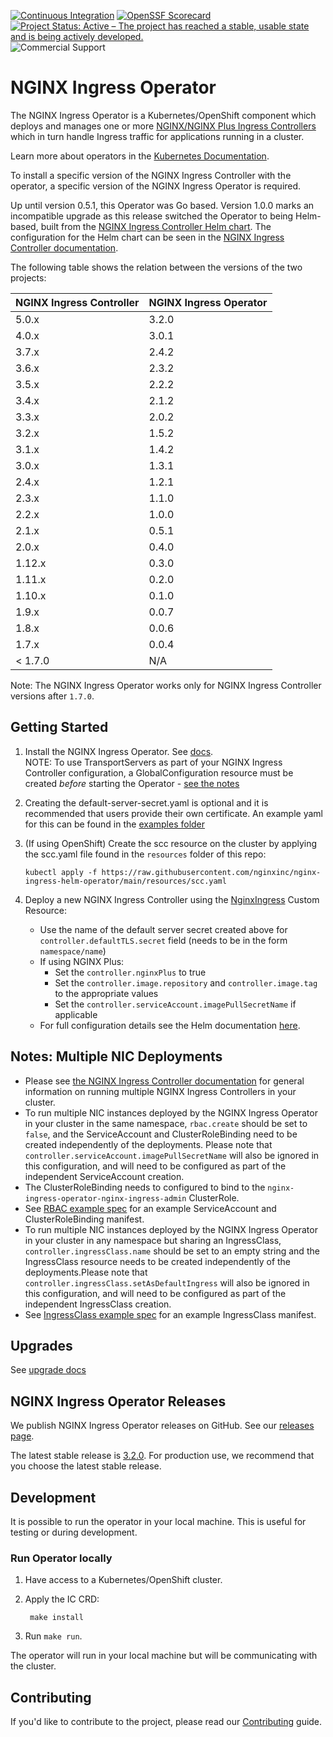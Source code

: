 [![Continuous Integration](https://github.com/nginxinc/nginx-ingress-helm-operator/workflows/Continuous%20Integration/badge.svg)](https://github.com/nginxinc/nginx-ingress-helm-operator/actions)
[![OpenSSF Scorecard](https://api.securityscorecards.dev/projects/github.com/nginxinc/nginx-ingress-helm-operator/badge)](https://api.securityscorecards.dev/projects/github.com/nginxinc/nginx-ingress-helm-operator)
[![Project Status: Active – The project has reached a stable, usable state and is being actively developed.](https://www.repostatus.org/badges/latest/active.svg)](https://www.repostatus.org/#active)
![Commercial Support](https://badgen.net/badge/support/commercial/green?icon=awesome)

# NGINX Ingress Operator

The NGINX Ingress Operator is a Kubernetes/OpenShift component which deploys and manages one or more [NGINX/NGINX Plus Ingress Controllers](https://github.com/nginxinc/kubernetes-ingress) which in turn handle Ingress traffic for applications running in a cluster.

Learn more about operators in the [Kubernetes Documentation](https://kubernetes.io/docs/concepts/extend-kubernetes/operator/).

To install a specific version of the NGINX Ingress Controller with the operator, a specific version of the NGINX Ingress Operator is required.

Up until version 0.5.1, this Operator was Go based. Version 1.0.0 marks an incompatible upgrade as this release switched the Operator to being Helm-based, built from the [NGINX Ingress Controller Helm chart](http://helm.nginx.com/#nginx-ingress-controller). The configuration for the Helm chart can be seen in the [NGINX Ingress Controller documentation](https://docs.nginx.com/nginx-ingress-controller/installation/installation-with-helm/#configuration).

The following table shows the relation between the versions of the two projects:

| NGINX Ingress Controller | NGINX Ingress Operator |
| ------------------------ | ---------------------- |
| 5.0.x                    | 3.2.0                  |
| 4.0.x                    | 3.0.1                  |
| 3.7.x                    | 2.4.2                  |
| 3.6.x                    | 2.3.2                  |
| 3.5.x                    | 2.2.2                  |
| 3.4.x                    | 2.1.2                  |
| 3.3.x                    | 2.0.2                  |
| 3.2.x                    | 1.5.2                  |
| 3.1.x                    | 1.4.2                  |
| 3.0.x                    | 1.3.1                  |
| 2.4.x                    | 1.2.1                  |
| 2.3.x                    | 1.1.0                  |
| 2.2.x                    | 1.0.0                  |
| 2.1.x                    | 0.5.1                  |
| 2.0.x                    | 0.4.0                  |
| 1.12.x                   | 0.3.0                  |
| 1.11.x                   | 0.2.0                  |
| 1.10.x                   | 0.1.0                  |
| 1.9.x                    | 0.0.7                  |
| 1.8.x                    | 0.0.6                  |
| 1.7.x                    | 0.0.4                  |
| < 1.7.0                  | N/A                    |

Note: The NGINX Ingress Operator works only for NGINX Ingress Controller versions after `1.7.0`.

## Getting Started

1. Install the NGINX Ingress Operator. See [docs](./docs/installation.md).
   <br> NOTE: To use TransportServers as part of your NGINX Ingress Controller configuration, a GlobalConfiguration resource must be created _before_ starting the Operator - [see the notes](./examples/deployment-oss-min/README.md#TransportServers)
2. Creating the default-server-secret.yaml is optional and it is recommended that users provide their own certificate. An example yaml for this can be found in the [examples folder](https://github.com/nginxinc/nginx-ingress-helm-operator/blob/main/examples/default-server-secret.yaml)
3. (If using OpenShift) Create the scc resource on the cluster by applying the scc.yaml file found in the `resources` folder of this repo:

   ```shell
   kubectl apply -f https://raw.githubusercontent.com/nginxinc/nginx-ingress-helm-operator/main/resources/scc.yaml
   ```

4. Deploy a new NGINX Ingress Controller using the [NginxIngress](./config/samples/charts_v1alpha1_nginxingress.yaml) Custom Resource:
   - Use the name of the default server secret created above for `controller.defaultTLS.secret` field (needs to be in the form `namespace/name`)
   - If using NGINX Plus:
     - Set the `controller.nginxPlus` to true
     - Set the `controller.image.repository` and `controller.image.tag` to the appropriate values
     - Set the `controller.serviceAccount.imagePullSecretName` if applicable
   - For full configuration details see the Helm documentation [here](https://docs.nginx.com/nginx-ingress-controller/installation/installation-with-helm/#configuration).

## Notes: Multiple NIC Deployments

- Please see [the NGINX Ingress Controller documentation](https://docs.nginx.com/nginx-ingress-controller/installation/running-multiple-ingress-controllers/) for general information on running multiple NGINX Ingress Controllers in your cluster.
- To run multiple NIC instances deployed by the NGINX Ingress Operator in your cluster in the same namespace, `rbac.create` should be set to `false`, and the ServiceAccount and ClusterRoleBinding need to be created independently of the deployments. Please note that `controller.serviceAccount.imagePullSecretName` will also be ignored in this configuration, and will need to be configured as part of the independent ServiceAccount creation.
- The ClusterRoleBinding needs to configured to bind to the `nginx-ingress-operator-nginx-ingress-admin` ClusterRole.
- See [RBAC example spec](./resources/rbac-example.yaml) for an example ServiceAccount and ClusterRoleBinding manifest.
- To run multiple NIC instances deployed by the NGINX Ingress Operator in your cluster in any namespace but sharing an IngressClass, `controller.ingressClass.name` should be set to an empty string and the IngressClass resource needs to be created independently of the deployments.Please note that `controller.ingressClass.setAsDefaultIngress` will also be ignored in this configuration, and will need to be configured as part of the independent IngressClass creation.
- See [IngressClass example spec](./resources/ingress-class.yaml) for an example IngressClass manifest.

## Upgrades

See [upgrade docs](./docs/upgrades.md)

## NGINX Ingress Operator Releases

We publish NGINX Ingress Operator releases on GitHub. See our [releases page](https://github.com/nginxinc/nginx-ingress-helm-operator/releases).

The latest stable release is [3.2.0](https://github.com/nginxinc/nginx-ingress-helm-operator/releases/tag/v3.2.0). For production use, we recommend that you choose the latest stable release.

## Development

It is possible to run the operator in your local machine. This is useful for testing or during development.

### Run Operator locally

1. Have access to a Kubernetes/OpenShift cluster.
2. Apply the IC CRD:

   ```shell
    make install
   ```

3. Run `make run`.

The operator will run in your local machine but will be communicating with the cluster.

## Contributing

If you'd like to contribute to the project, please read our [Contributing](./CONTRIBUTING.md) guide.
